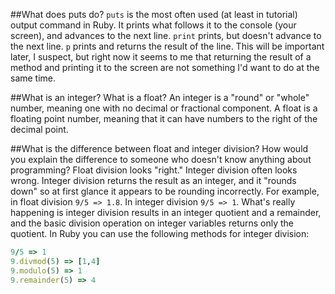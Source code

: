##What does puts do?
`puts` is the most often used (at least in tutorial) output command in Ruby. It prints what follows it to the console (your screen), and advances to the next line. `print` prints, but doesn't advance to the next line. `p` prints and returns the result of the line. This will be important later, I suspect, but right now it seems to me that returning the result of a method and printing it to the screen are not something I'd want to do at the same time.

##What is an integer? What is a float?
An integer is a "round" or "whole" number, meaning one with no decimal or fractional component. A float is a floating point number, meaning that it can have numbers to the right of the decimal point.

##What is the difference between float and integer division? How would you explain the difference to someone who doesn't know anything about programming?
Float division looks "right." Integer division often looks wrong. Integer division returns the result as an integer, and it "rounds down" so at first glance it appears to be rounding incorrectly. For example, in float division `9/5 => 1.8`. In integer division `9/5 => 1`. What's really happening is integer division results in an integer quotient and a remainder, and the basic division operation on integer variables returns only the quotient. In Ruby you can use the following methods for integer division:
```ruby
9/5 => 1
9.divmod(5) => [1,4]
9.modulo(5) => 1
9.remainder(5) => 4
```
